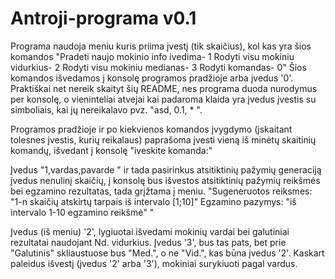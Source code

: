 # Antroji-programa v0.1
Programa naudoja meniu kuris priima įvestį (tik skaičius), kol kas yra šios komandos
"Pradeti naujo mokinio info ivedima- 1
Rodyti visu mokiniu vidurkius- 2
Rodyti visu mokiniu medianas- 3
Rodyti komandas- 0"
Šios komandos išvedamos į konsolę programos pradžioje arba įvedus '0'.
Praktiškai net nereik skaityt šių README, nes programa duoda nurodymus per konsolę, o vieninteliai atvejai kai padaroma
klaida yra įvedus įvestis su simboliais, kai jų nereikalavo pvz. "asd, 0.1, * ".

Programos pradžioje ir po kiekvienos komandos įvygdymo (įskaitant tolesnes įvestis, kurių reikalaus)
paprašoma įvesti vieną iš minėtų skaitinių komandų, išvedant į konsolę "iveskite komanda:"


  
  Įvedus "1,vardas,pavarde " ir tada pasirinkus atsitiktinių pažymių generaciją įvedus nenulinį skaičių,
  į konsolę bus išvestos atsitiktinių pažymių reikšmės bei egzamino rezultatas, tada grįžtama į meniu.
  "Sugeneruotos reiksmes: "1-n skaičių atskirtų tarpais iš intervalo [1;10]"
  Egzamino pazymys: "iš intervalo 1-10 egzamino reikšmė" "
  
 Įvedus (iš meniu) '2', lygiuotai išvedami mokinių vardai bei galutiniai rezultatai naudojant Nd. vidurkius. Įvedus '3', bus tas pats, bet prie "Galutinis" skliaustuose bus "Med.", o ne "Vid.", kas būna įvedus '2'.
Kaskart paleidus išvestį (įvedus '2' arba '3'), mokiniai surykiuoti pagal vardus.
